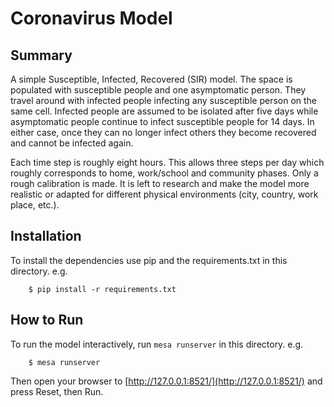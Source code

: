 # Coronavirus Model

## Summary

A simple Susceptible, Infected, Recovered (SIR) model. The space is populated with susceptible people and one asymptomatic person. They travel around with infected people infecting any susceptible person on the same cell. Infected people are assumed to be isolated after five days while asymptomatic people continue to infect susceptible people for 14 days. In either case, once they can no longer infect others they become recovered and cannot be infected again. 

Each time step is roughly eight hours. This allows three steps per day which roughly corresponds to home, work/school and community phases. Only a rough calibration is made. It is left to research and make the model more realistic or adapted for different physical environments (city, country, work place, etc.).

## Installation

To install the dependencies use pip and the requirements.txt in this directory. e.g.

```
    $ pip install -r requirements.txt
```

## How to Run

To run the model interactively, run ``mesa runserver`` in this directory. e.g.

```
    $ mesa runserver
```

Then open your browser to [http://127.0.0.1:8521/](http://127.0.0.1:8521/) and press Reset, then Run.
